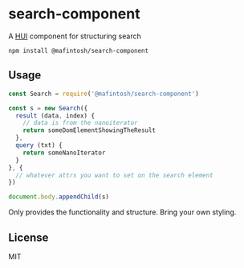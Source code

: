 # search-component

A [HUI](https://github.com/hyperdivision/hui) component for structuring search

```
npm install @mafintosh/search-component
```

## Usage

``` js
const Search = require('@mafintosh/search-component')

const s = new Search({
  result (data, index) {
    // data is from the nanoiterator
    return someDomElementShowingTheResult
  },
  query (txt) {
    return someNanoIterator
  }
}, {
  // whatever attrs you want to set on the search element
})

document.body.appendChild(s)
```

Only provides the functionality and structure.
Bring your own styling.

## License

MIT
